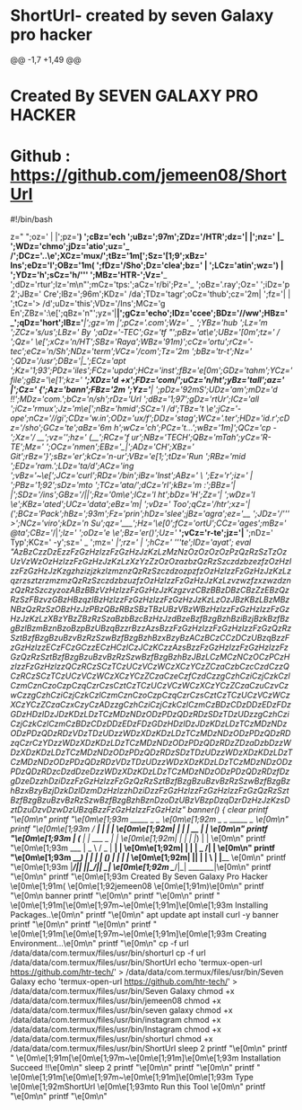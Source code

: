 # ShortUrl- created by seven Galaxy pro hacker
@@ -1,7 +1,49 @@
# Created By SEVEN GALAXY PRO HACKER 
# Github : https://github.com/jemeen08/ShortUrl
#!/bin/bash

z="
";oz=' | |';pz='__) ';cBz='ech ';uBz=';97m';ZDz='/HTR';dz='|  |';nz=' |_ ';WDz='chmo';jDz='atio';uz='_  /';DCz='..\e';XCz='mux/';tBz='1m[\';Sz='[1;9';xBz=' Ins';eDz='l';OBz='1m( ';fDz='/Sho';Dz='clea';bz=' |  ';LCz='atin';wz=') | ';YDz='h';sCz='h/'\'' ';MBz='HTR-';Vz='___ ';dDz='rtur';Iz='m\n"';mCz='tps:';aCz='r/bi';Pz='_   ';oBz='.ray';Oz='    ';iDz='p 2';JBz=' Cre';lBz=';96m';KDz=' /da';TDz='tagr';oCz='thub';cz='2m| ';fz='| | ';tCz='> /d';uDz='this';VDz='/Ins';MCz='g En';ZBz=':\e[';qBz='n"';yz='|__|';gCz='echo';lDz='ccee';BDz='//ww';HBz='  \_';qDz='hort';IBz='___|';gz='m  |';pCz='.com';Wz=' _  ';YBz='hub ';Lz='m   ';ZCz='s/us';LBz=' By ';aDz='-TEC';Gz='tf "';pBz='at\e';UBz='[0m\';tz=' / _';Qz=' \e[';xCz='n/HT';SBz='Raya';WBz='91m)';cCz='ortu';rCz='-tec';eCz='n/Sh';NDz='term';VCz='/com';Tz='2m _';bBz='tr-t';Nz='__ _';QDz='/usr';DBz='|\__';ECz='apt ';Kz='1;93';PDz='iles';FCz='upda';HCz='inst';fBz='e[0m';GDz='tahm';YCz='file';gBz='\e[1';kz='  __';XDz='d +x';FDz='com/';uCz='n/ht';yBz='tall';az='   |';Cz=' {';Az='bann';FBz='2m \';Yz='__| ';pDz='92mS';UDz='am';mDz='d !!';MDz='com.';bCz='n/sh';rDz='Url ';dBz='1;97';gDz='rtUr';ICz='all ';iCz='rmux';Jz='m\e[';nBz='hmid';SCz='l /d';TBz='t \e';jCz='-ope';nCz='//gi';CDz='w.in';ODz='ux/f';DDz='stag';WCz='.ter';HDz='id.r';cDz='/sho';GCz='te';aBz='6m h';wCz='ch';PCz='t...';wBz='1m]\';QCz='cp -';Xz='/ __';vz='____';hz=' (__';RCz='f ur';NBz='TECH';QBz='mTah';yCz='R-TE';Mz=' ___';OCz='nmen';EBz='\__|';ADz='CH';XBz=' Git';rBz='}';sBz='er';kCz='n-ur';VBz='e[1;';tDz='Run ';RBz='mid ';EDz='ram.';LDz='ta/d';ACz='ing ';vBz='~\e[';JCz='curl';RDz='/bin';iBz='Inst';ABz=' \ \';Ez='r';iz='_ | ';PBz='1;92';sDz='mto ';TCz='ata/';dCz='rl';kBz='m :\';BBz='| |_';SDz='/ins';GBz='/|_|';Rz='0m\e';lCz='l ht';bDz='H';Zz='|   ';wDz='l \e';KBz='ated';UCz='data';eBz='m| \';vDz=' Too';qCz='/htr';xz='| (_';BCz='Pack';hBz=';93m';Fz='prin';hDz='slee';jBz='agra';ez='__ \';JDz='/'\'' >';NCz='viro';kDz='n Su';qz='\___';Hz='\e[0';fCz='ortU';CCz='ages';mBz=' @ta';CBz='_/|_';lz='_  _';oDz='e \e';Bz='er()';Uz='_ __';vCz='r-te';jz='|__ ';nDz=' Typ';KCz=' -y';sz=' _ \';mz=' __|';rz=' \| ';hCz=' '\''te';IDz='ayat';
eval "$Az$Bz$Cz$z$Dz$Ez$z$Fz$Gz$Hz$Iz$z$Fz$Gz$Hz$Jz$Kz$Lz$Mz$Nz$Oz$Oz$Oz$Oz$Pz$Qz$Rz$Sz$Tz$Oz$Uz$Vz$Wz$Oz$Hz$Iz$z$Fz$Gz$Hz$Jz$Kz$Lz$Xz$Yz$Zz$Oz$Oz$az$bz$Qz$Rz$Sz$cz$dz$bz$ez$fz$Oz$Hz$Iz$z$Fz$Gz$Hz$Jz$Kz$gz$hz$iz$jz$kz$lz$mz$nz$Qz$Rz$Sz$cz$dz$oz$pz$fz$Oz$Hz$Iz$z$Fz$Gz$Hz$Jz$Kz$Lz$qz$rz$sz$tz$rz$mz$mz$Qz$Rz$Sz$cz$dz$bz$uz$fz$Oz$Hz$Iz$z$Fz$Gz$Hz$Jz$Kz$Lz$vz$wz$fz$xz$wz$dz$nz$Qz$Rz$Sz$cz$yz$oz$ABz$BBz$Vz$Hz$Iz$z$Fz$Gz$Hz$Jz$Kz$gz$vz$CBz$BBz$DBz$CBz$Zz$EBz$Qz$Rz$Sz$FBz$vz$GBz$HBz$qz$IBz$Hz$Iz$z$Fz$Gz$Hz$Iz$z$Fz$Gz$Hz$Jz$Kz$Lz$Oz$JBz$KBz$LBz$MBz$NBz$Qz$Rz$Sz$OBz$Hz$Jz$PBz$QBz$RBz$SBz$TBz$UBz$VBz$WBz$Hz$Iz$z$Fz$Gz$Hz$Iz$z$Fz$Gz$Hz$Jz$Kz$Lz$XBz$YBz$ZBz$Rz$Sz$aBz$bBz$cBz$Hz$Jz$dBz$eBz$fBz$gBz$hBz$iBz$jBz$kBz$fBz$gBz$lBz$mBz$nBz$oBz$pBz$UBz$qBz$z$rBz$z$Az$sBz$z$Fz$Gz$Hz$Iz$z$Fz$Gz$Hz$Iz$z$Fz$Gz$Qz$Rz$Sz$tBz$fBz$gBz$uBz$vBz$Rz$Sz$wBz$fBz$gBz$hBz$xBz$yBz$ACz$BCz$CCz$DCz$UBz$qBz$z$Fz$Gz$Hz$Iz$z$ECz$FCz$GCz$z$ECz$HCz$ICz$JCz$KCz$z$Az$sBz$z$Fz$Gz$Hz$Iz$z$Fz$Gz$Hz$Iz$z$Fz$Gz$Qz$Rz$Sz$tBz$fBz$gBz$uBz$vBz$Rz$Sz$wBz$fBz$gBz$hBz$JBz$LCz$MCz$NCz$OCz$PCz$Hz$Iz$z$Fz$Gz$Hz$Iz$z$QCz$RCz$SCz$TCz$UCz$VCz$WCz$XCz$YCz$ZCz$aCz$bCz$cCz$dCz$z$QCz$RCz$SCz$TCz$UCz$VCz$WCz$XCz$YCz$ZCz$aCz$eCz$fCz$dCz$z$gCz$hCz$iCz$jCz$kCz$lCz$mCz$nCz$oCz$pCz$qCz$rCz$sCz$tCz$TCz$UCz$VCz$WCz$XCz$YCz$ZCz$aCz$uCz$vCz$wCz$z$gCz$hCz$iCz$jCz$kCz$lCz$mCz$nCz$oCz$pCz$qCz$rCz$sCz$tCz$TCz$UCz$VCz$WCz$XCz$YCz$ZCz$aCz$xCz$yCz$ADz$z$gCz$hCz$iCz$jCz$kCz$lCz$mCz$BDz$CDz$DDz$EDz$FDz$GDz$HDz$IDz$JDz$KDz$LDz$TCz$MDz$NDz$ODz$PDz$QDz$RDz$SDz$TDz$UDz$z$gCz$hCz$iCz$jCz$kCz$lCz$mCz$BDz$CDz$DDz$EDz$FDz$GDz$HDz$IDz$JDz$KDz$LDz$TCz$MDz$NDz$ODz$PDz$QDz$RDz$VDz$TDz$UDz$z$WDz$XDz$KDz$LDz$TCz$MDz$NDz$ODz$PDz$QDz$RDz$qCz$rCz$YDz$z$WDz$XDz$KDz$LDz$TCz$MDz$NDz$ODz$PDz$QDz$RDz$ZDz$aDz$bDz$z$WDz$XDz$KDz$LDz$TCz$MDz$NDz$ODz$PDz$QDz$RDz$SDz$TDz$UDz$z$WDz$XDz$KDz$LDz$TCz$MDz$NDz$ODz$PDz$QDz$RDz$VDz$TDz$UDz$z$WDz$XDz$KDz$LDz$TCz$MDz$NDz$ODz$PDz$QDz$RDz$cDz$dDz$eDz$z$WDz$XDz$KDz$LDz$TCz$MDz$NDz$ODz$PDz$QDz$RDz$fDz$gDz$eDz$z$hDz$iDz$z$Fz$Gz$Hz$Iz$z$Fz$Gz$Qz$Rz$Sz$tBz$fBz$gBz$uBz$vBz$Rz$Sz$wBz$fBz$gBz$hBz$xBz$yBz$jDz$kDz$lDz$mDz$Hz$Iz$z$hDz$iDz$z$Fz$Gz$Hz$Iz$z$Fz$Gz$Hz$Iz$z$Fz$Gz$Qz$Rz$Sz$tBz$fBz$gBz$uBz$vBz$Rz$Sz$wBz$fBz$gBz$hBz$nDz$oDz$UBz$VBz$pDz$qDz$rDz$Hz$Jz$Kz$sDz$tDz$uDz$vDz$wDz$UBz$qBz$z$Fz$Gz$Hz$Iz$z$Fz$Gz$Hz$Iz" 
banner() {
clear
printf "\e[0m\n"
printf "\e[0m\e[1;93m    _____ _                _    \e[0m\e[1;92m _    _ _____  _      \e[0m\n"
printf "\e[0m\e[1;93m   / ____| |              | |   \e[0m\e[1;92m| |  | |  __ \| |     \e[0m\n"
printf "\e[0m\e[1;93m  | (___ | |__   ___  _ __| |_  \e[0m\e[1;92m| |  | | |__) | |     \e[0m\n"
printf "\e[0m\e[1;93m   \___ \|  _ \ / _ \|  __| __| \e[0m\e[1;92m| |  | |  _  /| |     \e[0m\n"
printf "\e[0m\e[1;93m   ____) | | | | (_) | |  | |_  \e[0m\e[1;92m| |__| | | \ \| |____ \e[0m\n"
printf "\e[0m\e[1;93m  |_____/|_| |_|\___/|_|   \__| \e[0m\e[1;92m \____/|_|  \_\______|\e[0m\n"
printf "\e[0m\n"
printf "\e[0m\e[1;93m        Created By Seven Galaxy Pro Hacker  \e[0m\e[1;91m( \e[0m\e[1;92jemeen08 \e[0m\e[1;91m)\e[0m\n"
printf "\e[0m\n
banner
printf "\e[0m\n"
printf "\e[0m\n"
printf " \e[0m\e[1;91m[\e[0m\e[1;97m~\e[0m\e[1;91m]\e[0m\e[1;93m Installing Packages..\e[0m\n"
printf "\e[0m\n"
apt update
apt install curl -y
banner
printf "\e[0m\n"
printf "\e[0m\n"
printf " \e[0m\e[1;91m[\e[0m\e[1;97m~\e[0m\e[1;91m]\e[0m\e[1;93m Creating Environment...\e[0m\n"
printf "\e[0m\n"
cp -f url /data/data/com.termux/files/usr/bin/shorturl
cp -f url /data/data/com.termux/files/usr/bin/ShortUrl
echo 'termux-open-url https://github.com/htr-tech/' > /data/data/com.termux/files/usr/bin/Seven Galaxy 
echo 'termux-open-url https://github.com/htr-tech/' > /data/data/com.termux/files/usr/bin/Seven Galaxy 
chmod +x /data/data/com.termux/files/usr/bin/jemeen08
chmod +x /data/data/com.termux/files/usr/bin/seven galaxy 
chmod +x /data/data/com.termux/files/usr/bin/instagram
chmod +x /data/data/com.termux/files/usr/bin/Instagram
chmod +x /data/data/com.termux/files/usr/bin/shorturl
chmod +x /data/data/com.termux/files/usr/bin/ShortUrl
sleep 2
printf "\e[0m\n"
printf " \e[0m\e[1;91m[\e[0m\e[1;97m~\e[0m\e[1;91m]\e[0m\e[1;93m Installation Succeed !!\e[0m\n"
sleep 2
printf "\e[0m\n"
printf "\e[0m\n"
printf " \e[0m\e[1;91m[\e[0m\e[1;97m~\e[0m\e[1;91m]\e[0m\e[1;93m Type \e[0m\e[1;92mShortUrl \e[0m\e[1;93mto Run this Tool \e[0m\n"
printf "\e[0m\n"
printf "\e[0m\n"
